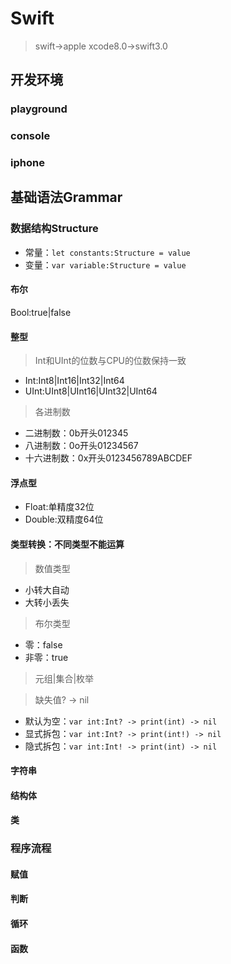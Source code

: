 
# Swift

> swift->apple 
> xcode8.0->swift3.0

## 开发环境

### playground

### console


### iphone



## 基础语法Grammar

### 数据结构Structure

- 常量：`let constants:Structure = value`
- 变量：`var variable:Structure = value`

#### 布尔
Bool:true|false

#### 整型
> Int和UInt的位数与CPU的位数保持一致

- Int:Int8|Int16|Int32|Int64
- UInt:UInt8|UInt16|UInt32|UInt64

> 各进制数
- 二进制数：0b开头012345
- 八进制数：0o开头01234567
- 十六进制数：0x开头0123456789ABCDEF




#### 浮点型
- Float:单精度32位
- Double:双精度64位

#### 类型转换：不同类型不能运算
> 数值类型
- 小转大自动
- 大转小丢失
> 布尔类型
- 零：false
- 非零：true

> 元组|集合|枚举

> 缺失值? -> nil
- 默认为空：`var int:Int? -> print(int) -> nil`
- 显式拆包：`var int:Int? -> print(int!) -> nil`
- 隐式拆包：`var int:Int! -> print(int) -> nil`

#### 字符串

#### 结构体


#### 类


### 程序流程

#### 赋值

#### 判断

#### 循环


#### 函数